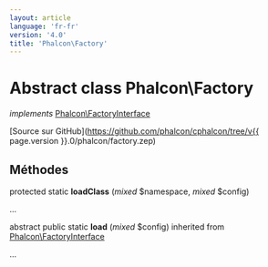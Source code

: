 ```yaml
---
layout: article
language: 'fr-fr'
version: '4.0'
title: 'Phalcon\Factory'
---
```

# Abstract class **Phalcon\Factory**

*implements* [Phalcon\FactoryInterface](Phalcon_FactoryInterface)

[Source sur GitHub](https://github.com/phalcon/cphalcon/tree/v{{ page.version }}.0/phalcon/factory.zep)

## Méthodes

protected static **loadClass** (*mixed* $namespace, *mixed* $config)

...

abstract public static **load** (*mixed* $config) inherited from [Phalcon\FactoryInterface](Phalcon_FactoryInterface)

...